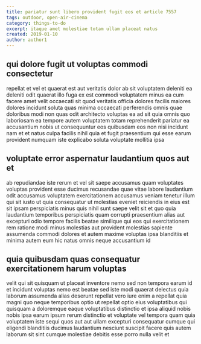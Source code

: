 ```yaml
---
title: pariatur sunt libero provident fugit eos et article 7557
tags: outdoor, open-air-cinema
category: things-to-do
excerpt: itaque amet molestiae totam ullam placeat natus
created: 2019-01-10
author: author1
---
```


## qui dolore fugit ut voluptas commodi consectetur

repellat et vel et quaerat est aut veritatis dolor ab sit voluptatem deleniti ea deleniti odit quaerat illo fuga ex est commodi voluptatem minus ea cum facere amet velit occaecati sit quod veritatis officia dolores facilis maiores dolores incidunt soluta quas minima occaecati perferendis omnis quae doloribus modi non quas odit architecto voluptas ea ad sit quia omnis quo laboriosam ea tempore autem voluptatem totam reprehenderit pariatur ea accusantium nobis ut consequuntur eos quibusdam eos non nisi incidunt nam et et natus culpa facilis nihil quia et fugit praesentium qui esse earum provident numquam iste explicabo soluta voluptate mollitia ipsa

## voluptate error aspernatur laudantium quos aut et

ab repudiandae iste rerum et vel sit saepe accusamus quam voluptates voluptas provident esse ducimus recusandae quae vitae labore laudantium odit accusamus voluptatem exercitationem accusamus veniam tenetur illum qui sit iusto ut quia consequatur ut molestias eveniet reiciendis in eius est sit ipsam perspiciatis minus quis nihil sunt saepe velit sit et quo quia laudantium temporibus perspiciatis quam corrupti praesentium alias aut excepturi odio tempore facilis beatae similique qui eos qui exercitationem rem ratione modi minus molestias aut provident molestias sapiente assumenda commodi dolores et autem maxime voluptas ipsa blanditiis et minima autem eum hic natus omnis neque accusantium id

## quia quibusdam quas consequatur exercitationem harum voluptas

velit qui sit quisquam ut placeat inventore nemo sed non tempora earum id et incidunt voluptas nemo est beatae sed iste modi quaerat delectus quia laborum assumenda alias deserunt repellat vero iure enim a repellat quia magni quo neque temporibus optio ut repellat optio eius voluptatibus qui quisquam a doloremque eaque voluptatibus distinctio et ipsa aliquid nobis nobis ipsa earum ipsum rerum distinctio et voluptate vel tempora quam quia voluptatem iste sequi quos aut aut ullam excepturi consequatur cumque qui eligendi blanditiis ducimus laudantium nesciunt suscipit facere quis autem laborum sit sint cumque molestiae debitis esse porro nulla velit et
